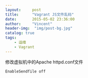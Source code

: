```yaml
---
layout:     post
title:      "Vagrant JS文件乱码"
date:       2015-05-02 23:36:00
author:     "Vincent"
header-img:  "img/post-bg.jpg"
catalog: true
tags:
    - 运维
    - Vagrant
---
```


修改虚拟机中的Apache httpd.conf文件


```
EnableSendfile off
```